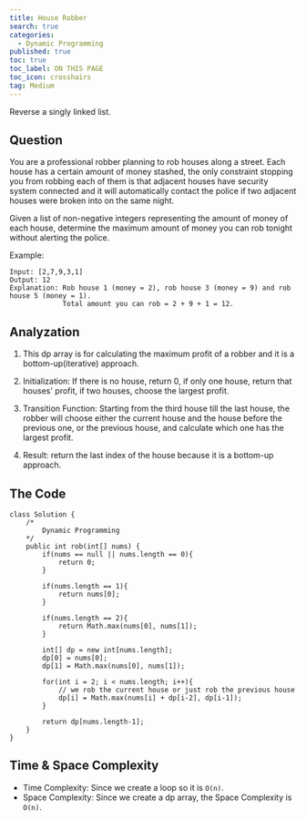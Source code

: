 ```yaml
---
title: House Robber
search: true
categories:
  - Dynamic Programming
published: true
toc: true
toc_label: ON THIS PAGE
toc_icon: crosshairs
tag: Medium
---
```

Reverse a singly linked list.


## Question

You are a professional robber planning to rob houses along a street. Each house has a certain amount of money stashed, the only constraint stopping you from robbing each of them is that adjacent houses have security system connected and it will automatically contact the police if two adjacent houses were broken into on the same night.

Given a list of non-negative integers representing the amount of money of each house, determine the maximum amount of money you can rob tonight without alerting the police.

Example:
```
Input: [2,7,9,3,1]
Output: 12
Explanation: Rob house 1 (money = 2), rob house 3 (money = 9) and rob house 5 (money = 1).
             Total amount you can rob = 2 + 9 + 1 = 12.
```

## Analyzation

1. This dp array is for calculating the maximum profit of a robber and it is a bottom-up(iterative) approach.

2. Initialization: If there is no house, return 0, if only one house, return that houses' profit, if two houses, choose the largest profit.

3. Transition Function: Starting from the third house till the last house, the robber will choose either the current house and the house before the previous one, or the previous house, and calculate which one has the largest profit.

4. Result: return the last index of the house because it is a bottom-up approach.


## The Code
```
class Solution {
    /*
        Dynamic Programming
    */
    public int rob(int[] nums) {
        if(nums == null || nums.length == 0){
            return 0;
        }
        
        if(nums.length == 1){
            return nums[0];
        }
        
        if(nums.length == 2){
            return Math.max(nums[0], nums[1]);
        }
        
        int[] dp = new int[nums.length];
        dp[0] = nums[0];
        dp[1] = Math.max(nums[0], nums[1]);
        
        for(int i = 2; i < nums.length; i++){
            // we rob the current house or just rob the previous house
            dp[i] = Math.max(nums[i] + dp[i-2], dp[i-1]);
        }
        
        return dp[nums.length-1];
    }
}
```

## Time & Space Complexity
- Time Complexity: Since we create a loop so it is `O(n)`.
- Space Complexity: Since we create a dp array, the Space Complexity is `O(n)`.
